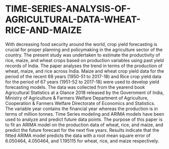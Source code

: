 # TIME-SERIES-ANALYSIS-OF-AGRICULTURAL-DATA-WHEAT-RICE-AND-MAIZE
With decreasing food security around the world, crop yield forecasting is crucial for proper planning and policymaking in the agriculture sector of the country. The present study was undertaken to estimate the productivity of rice, maize, and wheat crops based on production variables using past yield records of India. The paper analyses the trend in terms of the production of wheat, maize, and rice across India. Maize and wheat crop yield data for the period of the recent 68 years (1950-51 to 2017-18) and Rice crop yield data for the period of 67 years (1951-52 to 2017-18) were used to develop yield forecasting models. The data was collected from the yearend book Agricultural Statistics at a Glance 2018 released by the Government of India, Ministry of Agriculture &amp; Farmers Welfare Department of Agriculture, Cooperation &amp; Farmers Welfare Directorate of Economics and Statistics. The variable year contains the financial year whereas the production is in terms of million tonnes. Time Series modeling and ARIMA models have been used to analyze and predict future data points. The purpose of this paper is to fit an ARIMA model on the production data of wheat, rice, and maize, and predict the future forecast for the next five years. Results indicate that the fitted ARIMA model predicts the data with a root mean square error of 6.050464, 4.050464, and 1.195115 for wheat, rice, and maize respectively.
